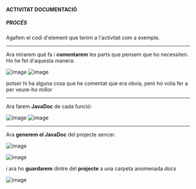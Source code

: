 #### ACTIVITAT DOCUMENTACIÓ

##### PROCÉS

Agafem el codi d'element que tenim a l'activitat com a exemple.

----------------------------------------------------------------------------------------------------------------------

Ara mirarem què fa i **comentarem** les parts que pensem que ho necessiten.
Ho he fet d'aquesta manera:

![image](https://user-images.githubusercontent.com/113586105/221682411-719f27dd-c1ec-4410-85c1-8db6e6b198af.png)
![image](https://user-images.githubusercontent.com/113586105/221682614-4ee49505-6278-430a-86d4-def4ee4111fe.png)

potser hi ha alguna cosa que he comentat que era obvia, però ho volia fer a per veure-ho millor

----------------------------------------------------------------------------------------------------------------------

Ara farem **JavaDoc** de cada funció:

![image](https://user-images.githubusercontent.com/113586105/221686624-861133bf-217d-4698-852d-a881e20c0384.png)
![image](https://user-images.githubusercontent.com/113586105/221686871-8dedb984-6c53-46f4-b067-12f26442e7d2.png)

----------------------------------------------------------------------------------------------------------------------

Ara **generem el JavaDoc** del projecte sencer.

![image](https://user-images.githubusercontent.com/113586105/221688565-49443539-a895-49a5-b0e7-5d31b66e9355.png)

![image](https://user-images.githubusercontent.com/113586105/221691474-72f21df2-99d0-4b86-8732-1b4ca6cd18f6.png)

i ara ho **guardarem** dintre del **projecte** a una carpeta anomenada docs

![image](https://user-images.githubusercontent.com/113586105/221692170-1c656154-2676-4b17-9241-6da4f37f15d5.png)

